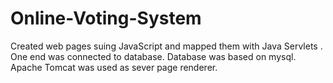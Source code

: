 # Online-Voting-System
Created web pages suing JavaScript and mapped them with Java Servlets .
One end was connected to database. Database was based on mysql. 
Apache Tomcat was used as sever page renderer. 
